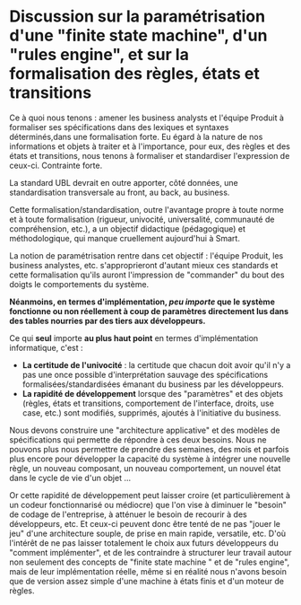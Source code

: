 # Discussion sur la paramétrisation d'une "finite state machine", d'un "rules engine", et sur la formalisation des règles, états et transitions

Ce à quoi nous tenons : amener les business analysts et l'équipe Produit à formaliser ses spécifications dans des lexiques et syntaxes déterminés,dans une formalisation forte. Eu égard à la nature de nos informations et objets à traiter et à l'importance, pour eux, des règles et des états et transitions, nous tenons à formaliser et standardiser l'expression de ceux-ci. Contrainte forte.

La standard UBL devrait en outre apporter, côté données, une standardisation transversale au front, au back, au business.

Cette formalisation/standardisation, outre l'avantage propre à toute norme et à toute formalisation (rigueur, univocité, universalité, communauté de compréhension, etc.), a un objectif didactique (pédagogique) et méthodologique, qui manque cruellement aujourd'hui à Smart.

La notion de paramétrisation rentre dans cet objectif : l'équipe Produit, les business analystes, etc. s'approprieront d'autant mieux ces standards et cette formalisation qu'ils auront l'impression de "commander" du bout des doigts le comportements du système.

**Néanmoins, en termes d'implémentation, *peu importe* que le système fonctionne ou non réellement à coup de paramètres directement lus dans des tables nourries par des tiers aux développeurs.**

Ce qui **seul** importe **au plus haut point** en termes d'implémentation informatique, c'est :
* **La certitude de l'univocité** : la certitude que chacun doit avoir qu'il n'y a pas une once possible d'interprétation sauvage des spécifications formalisées/standardisées émanant du business par les développeurs.
* **La rapidité de développement** lorsque des "paramètres" et des objets (règles, états et transitions, comportement de l'interface, droits, use case, etc.) sont modifiés, supprimés, ajoutés à l'initiative du business.

Nous devons construire une "architecture applicative" et des modèles de spécifications qui permette de répondre à ces deux besoins. Nous ne pouvons plus nous permettre de prendre des semaines, des mois et parfois plus encore pour développer la capacité du système à intégrer une nouvelle règle, un nouveau composant, un nouveau comportement, un nouvel état dans le cycle de vie d'un objet ...

Or cette rapidité de développement peut laisser croire (et particulièrement à un codeur fonctionnarisé ou médiocre) que l'on vise à diminuer le "besoin" de codage de l'entreprise, à atténuer le besoin de recourir à des développeurs, etc. Et ceux-ci peuvent donc être tenté de ne pas "jouer le jeu" d'une architecture souple, de prise en main rapide, versatile, etc. D'où l'intérêt de ne pas laisser totalement le choix aux futurs développeurs du "comment implémenter", et de les contraindre à structurer leur travail autour non seulement des concepts de "finite state machine " et de "rules engine", mais de leur implémentation réelle, même si en réalité nous n'avons besoin que de version assez simple d'une machine à états finis et d'un moteur de règles.

